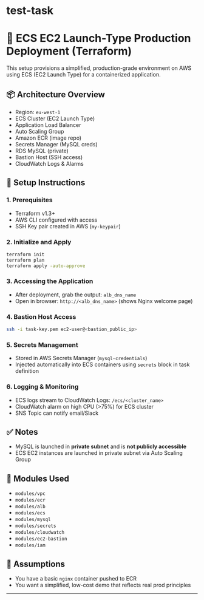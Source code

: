 # test-task
# 🚀 ECS EC2 Launch-Type Production Deployment (Terraform)

This setup provisions a simplified, production-grade environment on AWS using ECS (EC2 Launch Type) for a containerized application.

## 📦 Architecture Overview
- Region: `eu-west-1`
- ECS Cluster (EC2 Launch Type)
- Application Load Balancer
- Auto Scaling Group
- Amazon ECR (image repo)
- Secrets Manager (MySQL creds)
- RDS MySQL (private)
- Bastion Host (SSH access)
- CloudWatch Logs & Alarms

## 🔧 Setup Instructions

### 1. Prerequisites
- Terraform v1.3+
- AWS CLI configured with access
- SSH Key pair created in AWS (`my-keypair`)

### 2. Initialize and Apply
```bash
terraform init
terraform plan
terraform apply -auto-approve
```

### 3. Accessing the Application
- After deployment, grab the output: `alb_dns_name`
- Open in browser: `http://<alb_dns_name>` (shows Nginx welcome page)

### 4. Bastion Host Access
```bash
ssh -i task-key.pem ec2-user@<bastion_public_ip>
```

### 5. Secrets Management
- Stored in AWS Secrets Manager (`mysql-credentials`)
- Injected automatically into ECS containers using `secrets` block in task definition

### 6. Logging & Monitoring
- ECS logs stream to CloudWatch Logs: `/ecs/<cluster_name>`
- CloudWatch alarm on high CPU (>75%) for ECS cluster
- SNS Topic can notify email/Slack

## ✅ Notes
- MySQL is launched in **private subnet** and is **not publicly accessible**
- ECS EC2 instances are launched in private subnet via Auto Scaling Group


## 📁 Modules Used
- `modules/vpc`
- `modules/ecr`
- `modules/alb`
- `modules/ecs`
- `modules/mysql`
- `modules/secrets`
- `modules/cloudwatch`
- `modules/ec2-bastion`
- `modules/iam`

## 📌 Assumptions
- You have a basic `nginx` container pushed to ECR
- You want a simplified, low-cost demo that reflects real prod principles

---
